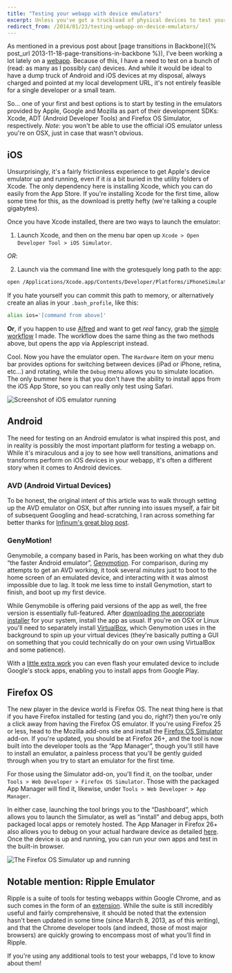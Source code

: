 ```yaml
---
title: "Testing your webapp with device emulators"
excerpt: Unless you've got a truckload of physical devices to test your webapp on, device emulators are the easiest option to get started testing on different platforms. Here are a few.
redirect_from: /2014/01/23/testing-webapp-on-device-emulators/
---
```


As mentioned in a previous post about [page transitions in Backbone]({% post_url 2013-11-18-page-transitions-in-backbone %}), I've been working a lot lately on a [webapp](http://css-tricks.com/poll-results-sites-vs-apps/). Because of this, I have a need to test on a bunch of (read: as many as I possibly can) devices. And while it would be ideal to have a dump truck of Android and iOS devices at my disposal, always charged and pointed at my local development URL, it's not entirely feasible for a single developer or a small team.

So… one of your first and best options is to start by testing in the emulators provided by Apple, Google and Mozilla as part of their development SDKs: Xcode, ADT (Android Developer Tools) and Firefox OS Simulator, respectively. *Note*: you won't be able to use the official iOS emulator unless you're on OSX, just in case that wasn't obvious.

## iOS

Unsurprisingly, it's a fairly frictionless experience to get Apple's device emulator up and running, even if it *is* a bit buried in the utility folders of Xcode. The only dependency here is installing Xcode, which you can do easily from the App Store. If you're installing Xcode for the first time, allow some time for this, as the download is pretty hefty (we're talking a couple gigabytes).

Once you have Xcode installed, there are two ways to launch the emulator:

1. Launch Xcode, and then on the menu bar open up `Xcode > Open Developer Tool > iOS Simulator`.  

  *OR*:  

2. Launch via the command line with the grotesquely long path to the app:

  ```bash
  open /Applications/Xcode.app/Contents/Developer/Platforms/iPhoneSimulator.platform/Developer/Applications/iPhone\ Simulator.app
  ```

  If you hate yourself you can commit this path to memory, or alternatively create an alias in your `.bash_profile`, like this:

  ```bash
  alias ios='[command from above]'
  ```

  **Or**, if you happen to use [Alfred](http://alfredapp.com) and want to get *real* fancy, grab the [simple workflow](https://github.com/mikefowler/alfred-workflows) I made. The workflow does the same thing as the two methods above, but opens the app via Applescript instead.

Cool. Now you have the emulator open. The `Hardware` item on your menu bar provides options for switching between devices (iPad or iPhone, retina, etc…) and rotating, while the `Debug` menu allows you to simulate location. The only bummer here is that you don't have the ability to install apps from the iOS App Store, so you can really only test using Safari.

![Screenshot of iOS emulator running](http://f.cl.ly/items/0K04143a3B2X0G1l232H/Screen%20Shot%202013-12-11%20at%206.25.24%20PM.png)

## Android

The need for testing on an Android emulator is what inspired this post, and in reality is possibly the most important platform for testing a webapp on. While it's miraculous and a joy to see how well transitions, animations and transforms perform on iOS devices in your webapp, it's often a different story when it comes to Android devices.

### AVD (Android Virtual Devices)

To be honest, the original intent of this article was to walk through setting up the AVD emulator on OSX, but after running into issues myself, a fair bit of subsequent Googling and head-scratching, I ran across something far better thanks for [Infinum's great blog post](http://www.infinum.co/the-capsized-eight/articles/is-your-android-emulator-just-too-slow).

### GenyMotion!

Genymobile, a company based in Paris, has been working on what they dub “the faster Android emulator”, [Genymotion](http://www.genymotion.com/). For comparison, during my attempts to get an AVD working, it took several *minutes* just to boot to the home screen of an emulated device, and interacting with it was almost impossible due to lag. It took me less time to install Genymotion, start to finish, and boot up my first device.

While Genymobile is offering paid versions of the app as well, the free version is essentially full-featured. After [downloading the appropriate installer](https://cloud.genymotion.com/page/launchpad/download/) for your system, install the app as usual. If you're on OSX or Linux you'll need to separately install [VirtualBox](https://www.virtualbox.org/wiki/Downloads), which Genymotion uses in the background to spin up your virtual devices (they're basically putting a GUI on something that you could technically do on your own using VirtualBox and some patience).

With a [little extra work](http://stackoverflow.com/questions/20121883/how-to-install-google-play-service-in-the-genymotion-ubuntu-13-04-currently-i) you can even flash your emulated device to include Google's stock apps, enabling you to install apps from Google Play.

## Firefox OS

The new player in the device world is Firefox OS. The neat thing here is that if you have Firefox installed for testing (and you do, right?) then you're only a click away from having the Firefox OS emulator. If you're using Firefox 25 or less, head to the Mozilla add-ons site and install the [Firefox OS Simulator](https://addons.mozilla.org/en-US/firefox/addon/firefox-os-simulator/) add-on. If you're updated, you should be at Firefox 26+, and the tool is now built into the developer tools as the “App Manager”, though you'll still have to install an emulator, a painless process that you'll be gently guided through when you try to start an emulator for the first time.

For those using the Simulator add-on, you'll find it, on the toolbar, under `Tools > Web Developer > Firefox OS Simulator`. Those with the packaged App Manager will find it, likewise, under `Tools > Web Developer > App Manager`.

In either case, launching the tool brings you to the “Dashboard”, which allows you to launch the Simulator, as well as “install” and debug apps, both packaged local apps or remotely hosted. The App Manager in Firefox 26+ also allows you to debug on your actual hardware device as detailed [here](https://hacks.mozilla.org/2013/10/introducing-the-firefox-os-app-manager/). Once the device is up and running, you can run your own apps and test in the built-in browser.

![The Firefox OS Simulator up and running](http://cl.ly/image/361u0A2h310D/Screen%20Shot%202014-01-23%20at%206.17.25%20PM.png)

## Notable mention: Ripple Emulator

Ripple is a suite of tools for testing webapps within Google Chrome, and as such comes in the form of an [extension](https://chrome.google.com/webstore/detail/ripple-emulator-beta/geelfhphabnejjhdalkjhgipohgpdnoc?hl=en). While the suite is still incredibly useful and fairly comprehensive, it should be noted that the extension hasn't been updated in some time (since March 8, 2013, as of this writing), and that the Chrome developer tools (and indeed, those of most major browsers) are quickly growing to encompass most of what you'll find in Ripple.

If you're using any additional tools to test your webapps, I'd love to know about them!
